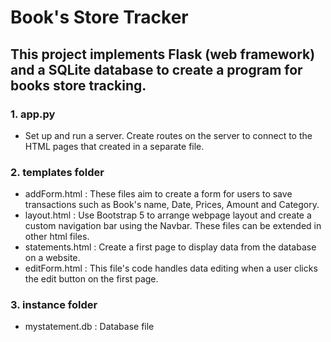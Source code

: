 # Book's Store Tracker

## This project implements Flask (web framework) and a SQLite database to create a program for books store tracking.

### 1. app.py 
- Set up and run a server. Create routes on the server to connect to the HTML pages that created in a separate file.
### 2. templates folder
- addForm.html : These files aim to create a form for users to save transactions such as Book's name, Date, Prices, Amount and Category.
- layout.html : Use Bootstrap 5 to arrange webpage layout and create a custom navigation bar using the Navbar. These files can be extended in other html files.
- statements.html : Create a first page to display data from the database on a website.
- editForm.html : This file's code handles data editing when a user clicks the edit button on the first page.
### 3. instance folder
- mystatement.db : Database file



